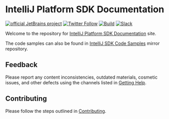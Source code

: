 # IntelliJ Platform SDK Documentation

[![official JetBrains project](https://jb.gg/badges/official.svg)][jb:confluence-on-gh]
[![Twitter Follow](https://img.shields.io/twitter/follow/JBPlatform?style=flat)][jb:twitter]
[![Build](https://github.com/JetBrains/intellij-sdk-docs/workflows/Code%20Samples/badge.svg)][gh:workflow-code-samples]
[![Slack](https://img.shields.io/badge/Slack-%23intellij--platform-blue)][jb:slack]

Welcome to the repository for [IntelliJ Platform SDK Documentation](https://plugins.jetbrains.com/docs/intellij/?from=GH-README) site.

The code samples can also be found in [IntelliJ SDK Code Samples](https://github.com/JetBrains/intellij-sdk-code-samples) mirror repository.

## Feedback
Please report any content inconsistencies, outdated materials, cosmetic issues, and other defects using the channels listed in [Getting Help](https://plugins.jetbrains.com/docs/intellij/getting-help.html).

## Contributing
Please follow the steps outlined in [Contributing](https://plugins.jetbrains.com/docs/intellij/intellij-sdk-docs-original-contributing.html).

[gh:workflow-code-samples]: https://github.com/JetBrains/intellij-sdk-docs/actions?query=workflow%3ACode%20Samples

[jb:confluence-on-gh]: https://confluence.jetbrains.com/display/ALL/JetBrains+on+GitHub
[jb:slack]: https://plugins.jetbrains.com/slack
[jb:twitter]: https://twitter.com/JBPlatform
